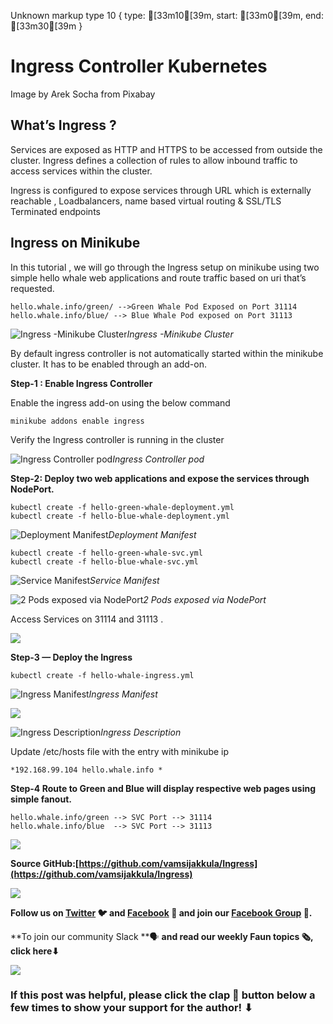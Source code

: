 Unknown markup type 10 { type: [33m10[39m, start: [33m0[39m, end: [33m30[39m }

# Ingress Controller Kubernetes

Image by Arek Socha from Pixabay

## **What’s Ingress ?**

Services are exposed as HTTP and HTTPS to be accessed from outside the cluster. Ingress defines a collection of rules to allow inbound traffic to access services within the cluster.

Ingress is configured to expose services through URL which is externally reachable , Loadbalancers, name based virtual routing & SSL/TLS Terminated endpoints

## **Ingress on Minikube**

In this tutorial , we will go through the Ingress setup on minikube using two simple hello whale web applications and route traffic based on uri that’s requested.

    hello.whale.info/green/ -->Green Whale Pod Exposed on Port 31114
    hello.whale.info/blue/ --> Blue Whale Pod exposed on Port 31113

![Ingress -Minikube Cluster](https://cdn-images-1.medium.com/max/2000/1*BoooARt8vFUatULILAkt3A.png)*Ingress -Minikube Cluster*

By default ingress controller is not automatically started within the minikube cluster. It has to be enabled through an add-on.

**Step-1 : Enable Ingress Controller**

Enable the ingress add-on using the below command

    minikube addons enable ingress

Verify the Ingress controller is running in the cluster

![Ingress Controller pod](https://cdn-images-1.medium.com/max/2336/1*MmMH0JtQp0fLE53RYP_Cfw.png)*Ingress Controller pod*

**Step-2: Deploy two web applications and expose the services through NodePort.**

    kubectl create -f hello-green-whale-deployment.yml
    kubectl create -f hello-blue-whale-deployment.yml

![Deployment Manifest](https://cdn-images-1.medium.com/max/2000/1*ICwiFAtupK0ujTmylybAJA.jpeg)*Deployment Manifest*

    kubectl create -f hello-green-whale-svc.yml
    kubectl create -f hello-blue-whale-svc.yml

![Service Manifest](https://cdn-images-1.medium.com/max/2000/1*KLdAgDktLIuAsGduuVTr4Q.jpeg)*Service Manifest*

![2 Pods exposed via NodePort](https://cdn-images-1.medium.com/max/2000/1*Wg0ZvE2ZJs0ILLdy-vjhtw.png)*2 Pods exposed via NodePort*

Access Services on 31114 and 31113 .

![](https://cdn-images-1.medium.com/max/2382/1*jIsdQexu_pnNIHGUNSQCIg.jpeg)

**Step-3 — Deploy the Ingress**

    kubectl create -f hello-whale-ingress.yml

![Ingress Manifest](https://cdn-images-1.medium.com/max/2000/1*6TOrdROz6tIVTZcO55DmxA.png)*Ingress Manifest*

![](https://cdn-images-1.medium.com/max/2000/1*M5b_WN1EygwHadCiZT1QTg.png)

![Ingress Description](https://cdn-images-1.medium.com/max/2262/1*wiNzR2owCqPhbVj0aCB3aw.png)*Ingress Description*

Update /etc/hosts file with the entry with minikube ip

    *192.168.99.104 hello.whale.info *

**Step-4 Route to Green and Blue will display respective web pages using simple fanout.**

    hello.whale.info/green --> SVC Port --> 31114
    hello.whale.info/blue  --> SVC Port --> 31113

![](https://cdn-images-1.medium.com/max/2458/1*MzXot8eD6dB9eHbT-31Bgw.jpeg)

**Source GitHub:[https://github.com/vamsijakkula/Ingress](https://github.com/vamsijakkula/Ingress)**

![](https://cdn-images-1.medium.com/max/2000/0*Piks8Tu6xUYpF4DU)

**Follow us on [Twitter](https://twitter.com/joinfaun) **🐦** and [Facebook](https://www.facebook.com/faun.dev/) **👥** and join our [Facebook Group](https://www.facebook.com/groups/364904580892967/) **💬**.**

**To join our community Slack **🗣️ **and read our weekly Faun topics **🗞️,** click here⬇**

![](https://cdn-images-1.medium.com/max/3200/0*oSdFkACJxs5iy1oR)

### If this post was helpful, please click the clap 👏 button below a few times to show your support for the author! ⬇
